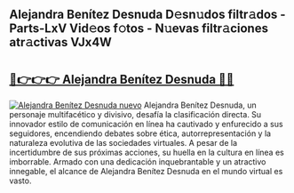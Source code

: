 ## Alejandra Benítez Desnuda D𝚎sn𝚞dos filtr𝚊dos - Parts-LxV Vid𝚎os f𝚘tos - N𝚞evas filtr𝚊ciones atr𝚊ctivas VJx4W

# <h2><a href="http://mb8j5mg.tromn.icu/?c=Alejandra+Ben%c3%adtez+Desnuda">🔗👉👉👉 Alejandra Benítez Desnuda 🔗🔗</a></h2>

[![Alejandra Benítez Desnuda nuevo](https://i.imgur.com/pEAQMta.gif)](http://mb8j5mg.tromn.icu/?c=Alejandra+Ben%c3%adtez+Desnuda)
Alejandra Benítez Desnuda, un personaje multifacético y divisivo, desafía la clasificación directa. Su innovador estilo de comunicación en línea ha cautivado y enfurecido a sus seguidores, encendiendo debates sobre ética, autorrepresentación y la naturaleza evolutiva de las sociedades virtuales. A pesar de la incertidumbre de sus próximas acciones, su huella en la cultura en línea es imborrable. Armado con una dedicación inquebrantable y un atractivo innegable, el alcance de Alejandra Benítez Desnuda en el mundo virtual es vasto.
